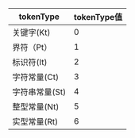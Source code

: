 | tokenType      | tokenType值 |
| -------------- | ----------- |
| 关键字(Kt)     | 0           |
| 界符（Pt）     | 1           |
| 标识符(It)     | 2           |
| 字符常量(Ct)   | 3           |
| 字符串常量(St) | 4           |
| 整型常量(Nt)   | 5           |
| 实型常量(Rt)   | 6           |

